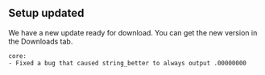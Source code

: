## Setup updated

We have a new update ready for download. You can get the new version in the Downloads tab.

```
core:
- Fixed a bug that caused string_better to always output .00000000
```